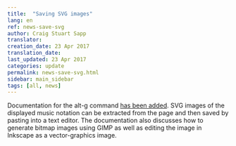 ```yaml
---
title:  "Saving SVG images"
lang: en
ref: news-save-svg
author: Craig Stuart Sapp
translator: 
creation_date: 23 Apr 2017
translation_date: 
last_updated: 23 Apr 2017
categories: update
permalink: news-save-svg.html
sidebar: main_sidebar
tags: [all, news]
---
```


Documentation for the <span class="keypress">alt-g</span> command 
[has been added](/commands/alt-g).  SVG images of the displayed music
notation can be extracted from the page and then saved by pasting into a 
text editor.  The documentation also discusses how to generate bitmap images
using GIMP as well as editing the image in Inkscape as a vector-graphics 
image.


